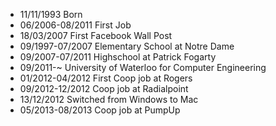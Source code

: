 - 11/11/1993 Born
- 06/2006-08/2011 First Job
- 18/03/2007 First Facebook Wall Post
- 09/1997-07/2007 Elementary School at Notre Dame	
- 09/2007-07/2011 Highschool at Patrick Fogarty
- 09/2011-~ University of Waterloo for Computer Engineering
- 01/2012-04/2012 First Coop job at Rogers
- 09/2012-12/2012 Coop job at Radialpoint
- 13/12/2012 Switched from Windows to Mac
- 05/2013-08/2013 Coop job at PumpUp
